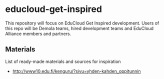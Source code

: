 educloud-get-inspired
=====================

This repository will focus on EduCloud Get Inspired development. Users of this repo will be Demola teams, hired development teams and EduCloud Alliance members and partners. 

## Materials 
List of ready-made materials and sources for inspiration

* http://www10.edu.fi/kenguru/?sivu=yhden-kahden_oppitunnin
